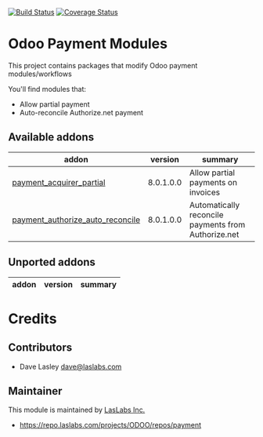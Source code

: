 [![Build Status](https://api.travis-ci.org/laslabs/odoo-payment.svg?branch=release%2F8.0)](https://travis-ci.org/laslabs/odoo-payment)
[![Coverage Status](https://coveralls.io/repos/laslabs/odoo-payment/badge.png?branch=release%2F8.0)](https://coveralls.io/r/LasLabs/odoo-payment)

Odoo Payment Modules
====================

This project contains packages that modify Odoo payment modules/workflows

You'll find modules that:

 - Allow partial payment
 - Auto-reconcile Authorize.net payment
 
[//]: # (addons)
Available addons
----------------
addon | version | summary
--- | --- | ---
[payment_acquirer_partial](payment_acquirer_partial/) | 8.0.1.0.0 | Allow partial payments on invoices
[payment_authorize_auto_reconcile](payment_authorize_auto_reconcile/) | 8.0.1.0.0 | Automatically reconcile payments from Authorize.net


Unported addons
---------------
addon | version | summary
--- | --- | ---


[//]: # (end addons)

Credits
=======

Contributors
------------

* Dave Lasley <dave@laslabs.com>

Maintainer
----------

This module is maintained by [LasLabs Inc.](https://laslabs.com)

* https://repo.laslabs.com/projects/ODOO/repos/payment
